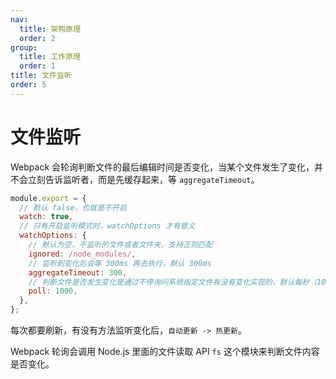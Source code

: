 ```yaml
---
nav:
  title: 架构原理
  order: 2
group:
  title: 工作原理
  order: 1
title: 文件监听
order: 5
---
```


# 文件监听

Webpack 会轮询判断文件的最后编辑时间是否变化，当某个文件发生了变化，并不会立刻告诉监听者，而是先缓存起来，等 `aggregateTimeout`。

```js
module.export = {
  // 默认 false，也就是不开启
  watch: true,
  // 只有开启监听模式时，watchOptions 才有意义
  watchOptions: {
    // 默认为空，不监听的文件或者文件夹，支持正则匹配
    ignored: /node_modules/,
    // 监听到变化后会等 300ms 再去执行，默认 300ms
    aggregateTimeout: 300,
    // 判断文件是否发生变化是通过不停询问系统指定文件有没有变化实现的，默认每秒（1000ms）询问 1 次
    poll: 1000,
  },
};
```

每次都要刷新，有没有方法监听变化后，`自动更新 -> 热更新`。

Webpack 轮询会调用 Node.js 里面的文件读取 API `fs` 这个模块来判断文件内容是否变化。
